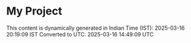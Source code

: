 # My Project

This content is dynamically generated in Indian Time (IST): 2025-03-16 20:19:09 IST
Converted to UTC: 2025-03-16 14:49:09 UTC
